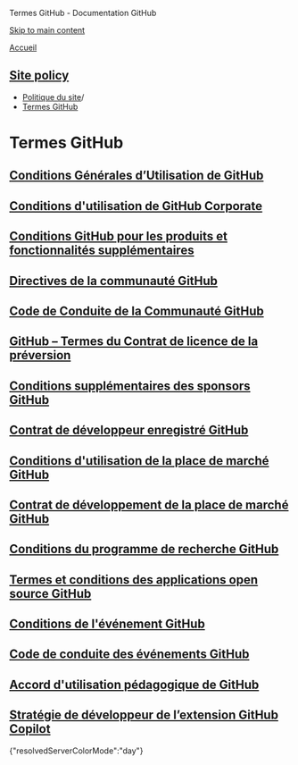 Termes GitHub - Documentation GitHub

[Skip to main content](#main-content)

[Accueil](/fr)

[Site policy](/fr/site-policy)
----------

* [Politique du site](/fr/site-policy)/
* [Termes GitHub](/fr/site-policy/github-terms)

Termes GitHub
==========

[Conditions Générales d’Utilisation de GitHub](/fr/site-policy/github-terms/github-terms-of-service)
----------

[Conditions d'utilisation de GitHub Corporate](/fr/site-policy/github-terms/github-corporate-terms-of-service)
----------

[Conditions GitHub pour les produits et fonctionnalités supplémentaires](/fr/site-policy/github-terms/github-terms-for-additional-products-and-features)
----------

[Directives de la communauté GitHub](/fr/site-policy/github-terms/github-community-guidelines)
----------

[Code de Conduite de la Communauté GitHub](/fr/site-policy/github-terms/github-community-code-of-conduct)
----------

[GitHub – Termes du Contrat de licence de la préversion](/fr/site-policy/github-terms/github-pre-release-license-terms)
----------

[Conditions supplémentaires des sponsors GitHub](/fr/site-policy/github-terms/github-sponsors-additional-terms)
----------

[Contrat de développeur enregistré GitHub](/fr/site-policy/github-terms/github-registered-developer-agreement)
----------

[Conditions d'utilisation de la place de marché GitHub](/fr/site-policy/github-terms/github-marketplace-terms-of-service)
----------

[Contrat de développement de la place de marché GitHub](/fr/site-policy/github-terms/github-marketplace-developer-agreement)
----------

[Conditions du programme de recherche GitHub](/fr/site-policy/github-terms/github-research-program-terms)
----------

[Termes et conditions des applications open source GitHub](/fr/site-policy/github-terms/github-open-source-applications-terms-and-conditions)
----------

[Conditions de l'événement GitHub](/fr/site-policy/github-terms/github-event-terms)
----------

[Code de conduite des événements GitHub](/fr/site-policy/github-terms/github-event-code-of-conduct)
----------

[Accord d'utilisation pédagogique de GitHub](/fr/site-policy/github-terms/github-educational-use-agreement)
----------

[Stratégie de développeur de l’extension GitHub Copilot](/fr/site-policy/github-terms/github-copilot-extension-developer-policy)
----------

{"resolvedServerColorMode":"day"}
